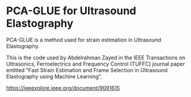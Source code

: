 # PCA-GLUE for Ultrasound Elastography
PCA-GLUE is a method used for strain estimation in Ultrasound Elastography.

This is the code used by Abdelrahman Zayed in the IEEE Transactions on Ultrasonics, Ferroelectrics and Frequency Control (TUFFC) journal paper entitled "Fast Strain Estimation and Frame Selection in Ultrasound Elastography using Machine Learning".

https://ieeexplore.ieee.org/document/9091615
